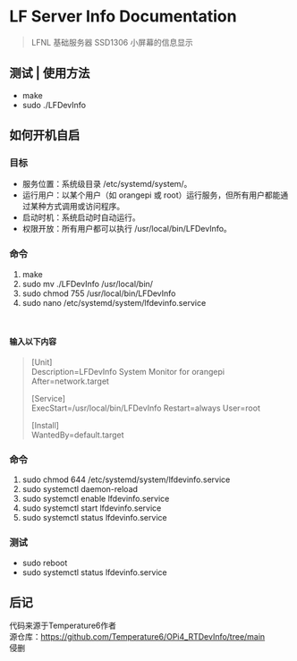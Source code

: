 # LF Server Info Documentation
> LFNL 基础服务器 SSD1306 小屏幕的信息显示

## 测试 | 使用方法
- make
- sudo ./LFDevInfo

## 如何开机自启

### 目标
- 服务位置：系统级目录 /etc/systemd/system/。
- 运行用户：以某个用户（如 orangepi 或 root）运行服务，但所有用户都能通过某种方式调用或访问程序。
- 启动时机：系统启动时自动运行。
- 权限开放：所有用户都可以执行 /usr/local/bin/LFDevInfo。
  
### 命令
1. make
2. sudo mv ./LFDevInfo /usr/local/bin/
3. sudo chmod 755 /usr/local/bin/LFDevInfo
4. sudo nano /etc/systemd/system/lfdevinfo.service
<br>

#### 输入以下内容
> [Unit]<br>
> Description=LFDevInfo System Monitor for orangepi
> After=network.target
> 
> [Service]<br>
> ExecStart=/usr/local/bin/LFDevInfo
> Restart=always
> User=root
> 
> [Install]<br>
> WantedBy=default.target

### 命令
1. sudo chmod 644 /etc/systemd/system/lfdevinfo.service
2. sudo systemctl daemon-reload
3. sudo systemctl enable lfdevinfo.service
4. sudo systemctl start lfdevinfo.service
5. sudo systemctl status lfdevinfo.service

### 测试
- sudo reboot
- sudo systemctl status lfdevinfo.service

## 后记
代码来源于Temperature6作者
<br>
源仓库：https://github.com/Temperature6/OPi4_RTDevInfo/tree/main
<br>
侵删
